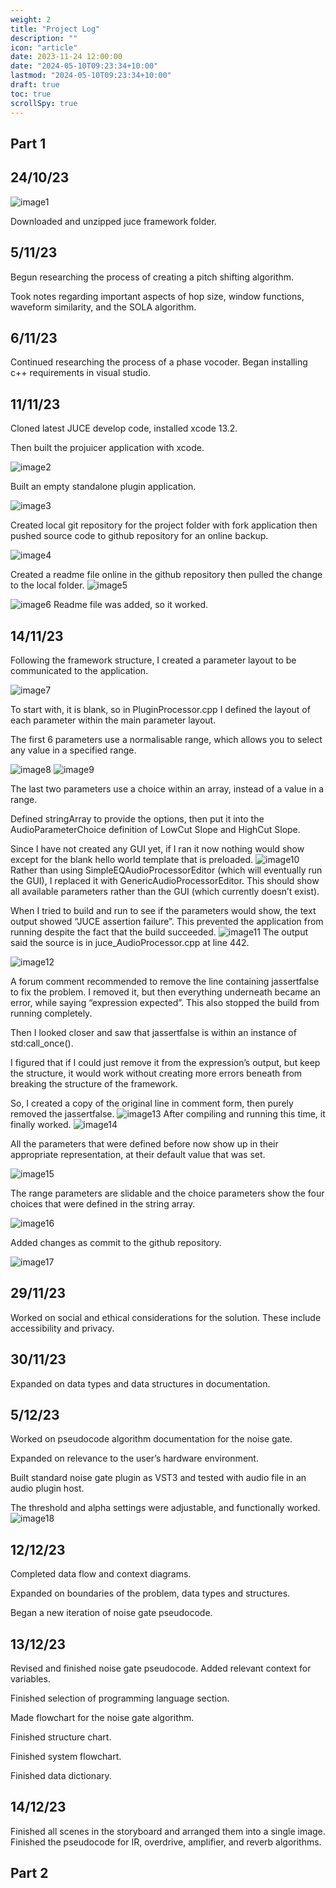 ```yaml
---
weight: 2
title: "Project Log"
description: ""
icon: "article"
date: 2023-11-24 12:00:00
date: "2024-05-10T09:23:34+10:00"
lastmod: "2024-05-10T09:23:34+10:00"
draft: true
toc: true
scrollSpy: true
---
```




## Part 1
## 24/10/23


![image1](img/log/image1.png)

Downloaded and unzipped juce framework folder.

## 5/11/23
Begun researching the process of creating a pitch shifting algorithm.

Took notes regarding important aspects of hop size, window functions, waveform similarity, and the SOLA algorithm.

## 6/11/23
Continued researching the process of a phase vocoder. Began installing c++ requirements in visual studio.

## 11/11/23
Cloned latest JUCE develop code, installed xcode 13.2.

Then built the projuicer application with xcode.

![image2](img/log/image2.png)

Built an empty standalone plugin application.

![image3](img/log/image3.png)

Created local git repository for the project folder with fork application then pushed source code to github repository for an online backup.

![image4](img/log/image4.png)

Created a readme file online in the github repository then pulled the change to the local folder.
![image5](img/log/image5.png)

![image6](img/log/image6.png)
Readme file was added, so it worked.

## 14/11/23
Following the framework structure, I created a parameter layout to be communicated to the application.

![image7](img/log/image7.png)

To start with, it is blank, so in PluginProcessor.cpp I defined the layout of each parameter within the main parameter layout.

The first 6 parameters use a normalisable range, which allows you to select any value in a specified range.

![image8](img/log/image8.png)
![image9](img/log/image9.png)

The last two parameters use a choice within an array, instead of a value in a range.

Defined stringArray to provide the options, then put it into the AudioParameterChoice definition of LowCut Slope and HighCut Slope.

Since I have not created any GUI yet, if I ran it now nothing would show except for the blank hello world template that is preloaded.
![image10](img/log/image10.png)
Rather than using SimpleEQAudioProcessorEditor (which will eventually run the GUI), I replaced it with GenericAudioProcessorEditor. This should show all available parameters rather than the GUI (which currently doesn’t exist).

When I tried to build and run to see if the parameters would show, the text output showed “JUCE assertion failure”. This prevented the application from running despite the fact that the build succeeded.
![image11](img/log/image11.png)
The output said the source is in juce_AudioProcessor.cpp at line 442.

![image12](img/log/image12.png)

A forum comment recommended to remove the line containing jassertfalse to fix the problem. I removed it, but then everything underneath became an error, while saying “expression expected”. This also stopped the build from running completely.

Then I looked closer and saw that jassertfalse is within an instance of std:call_once().

I figured that if I could just remove it from the expression’s output, but keep the structure, it would work without creating more errors beneath from breaking the structure of the framework.

So, I created a copy of the original line in comment form, then purely removed the jassertfalse.
![image13](img/log/image13.png)
After compiling and running this time, it finally worked.
![image14](img/log/image14.png)

All the parameters that were defined before now show up in their appropriate representation, at their default value that was set.

![image15](img/log/image15.png)


The range parameters are slidable and the choice parameters show the four choices that were defined in the string array.

![image16](img/log/image16.png)


Added changes as commit to the github repository.

![image17](img/log/image17.png)
## 29/11/23
Worked on social and ethical considerations for the solution. These include accessibility and privacy.

## 30/11/23
Expanded on data types and data structures in documentation.

## 5/12/23
Worked on pseudocode algorithm documentation for the noise gate.

Expanded on relevance to the user’s hardware environment.

Built standard noise gate plugin as VST3 and tested with audio file in an audio plugin host.

The threshold and alpha settings were adjustable, and functionally worked.
![image18](img/log/image18.png)
## 12/12/23
Completed data flow and context diagrams.

Expanded on boundaries of the problem, data types and structures.

Began a new iteration of noise gate pseudocode.

## 13/12/23
Revised and finished noise gate pseudocode. Added relevant context for variables.

Finished selection of programming language section.

Made flowchart for the noise gate algorithm.

Finished structure chart.

Finished system flowchart.

Finished data dictionary.

## 14/12/23
Finished all scenes in the storyboard and arranged them into a single image. Finished the pseudocode for IR, overdrive, amplifier, and reverb algorithms.

## Part 2


